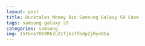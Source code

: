 ```yaml
---
layout: post
title: Ducktales Money Bin Samsung Galaxy S9 Case
tags: samsung galaxy s9
categories: samsung
img: 15tbna7OY8R6ZuZzfjkzffbdpZjHynOGa
---
```

